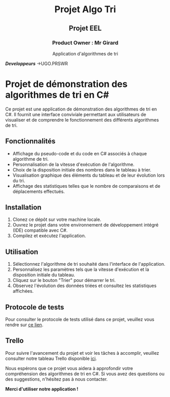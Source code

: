 <div align="center">
	<h1>Projet Algo Tri</h1>
	<h2>Projet EEL</h2>
	<h3>Product Owner : Mr Girard</h3>
	<p>Application d'algorithmes de tri</p>
</div>

***Developpeurs*** &rarr;UGO.PRSWR

# Projet de démonstration des algorithmes de tri en C#

Ce projet est une application de démonstration des algorithmes de tri en C#. Il fournit une interface conviviale permettant aux utilisateurs de visualiser et de comprendre le fonctionnement des différents algorithmes de tri.

## Fonctionnalités

- Affichage du pseudo-code et du code en C# associés à chaque algorithme de tri.
- Personnalisation de la vitesse d'exécution de l'algorithme.
- Choix de la disposition initiale des nombres dans le tableau à trier.
- Visualisation graphique des éléments du tableau et de leur évolution lors du tri.
- Affichage des statistiques telles que le nombre de comparaisons et de déplacements effectués.

## Installation

1. Clonez ce dépôt sur votre machine locale.
2. Ouvrez le projet dans votre environnement de développement intégré (IDE) compatible avec C#.
3. Compilez et exécutez l'application.

## Utilisation

1. Sélectionnez l'algorithme de tri souhaité dans l'interface de l'application.
2. Personnalisez les paramètres tels que la vitesse d'exécution et la disposition initiale du tableau.
3. Cliquez sur le bouton "Trier" pour démarrer le tri.
4. Observez l'évolution des données triées et consultez les statistiques affichées.

## Protocole de tests

Pour consulter le protocole de tests utilisé dans ce projet, veuillez vous rendre sur [ce lien](https://docs.google.com/spreadsheets/d/1pW13QWT0Ghry3YK9j2BnmiW9VIj6bqAVNlHwrzvekDs/edit?usp=sharing).

## Trello

Pour suivre l'avancement du projet et voir les tâches à accomplir, veuillez consulter notre tableau Trello disponible [ici](https://trello.com/invite/b/UAnqdrY3/ATTI96c0e22f41a0c4d7399acf91a471ce9442C5C86E/tpi).

Nous espérons que ce projet vous aidera à approfondir votre compréhension des algorithmes de tri en C#. Si vous avez des questions ou des suggestions, n'hésitez pas à nous contacter.

**Merci d'utiliser notre application !**
